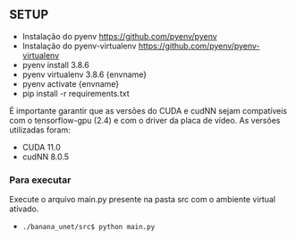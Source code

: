 ## SETUP
- Instalação do pyenv https://github.com/pyenv/pyenv
- Instalação do pyenv-virtualenv https://github.com/pyenv/pyenv-virtualenv
- pyenv install 3.8.6
- pyenv virtualenv 3.8.6 {envname}
- pyenv activate {envname}
- pip install -r requirements.txt

É importante garantir que as versões do CUDA e cudNN sejam compatíveis com o tensorflow-gpu (2.4) e com o driver da placa de vídeo. As versões utilizadas foram:
- CUDA 11.0
- cudNN 8.0.5

### Para executar
Execute o arquivo main.py presente na pasta src com o ambiente virtual ativado.
- ```./banana_unet/src$ python main.py```
